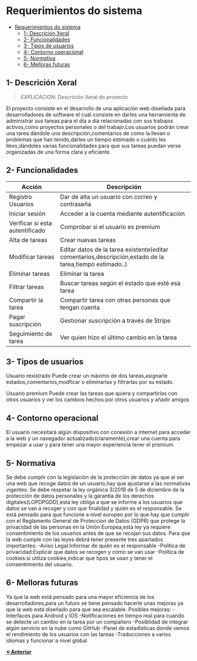 # Requerimientos do sistema

- [Requerimientos do sistema](#requerimientos-do-sistema)
  - [1- Descrición Xeral](#1--descrición-xeral)
  - [2- Funcionalidades](#2--funcionalidades)
  - [3- Tipos de usuarios](#3--tipos-de-usuarios)
  - [4- Contorno operacional](#4--contorno-operacional)
  - [5- Normativa](#5--normativa)
  - [6- Melloras futuras](#6--melloras-futuras)

## 1- Descrición Xeral

>*EXPLICACION*: Descrición Xeral do proxecto

El proyecto consiste en el desarrollo de una aplicación web diseñada para desarrolladores de software el cuál consiste en darles una herramienta de administrar sus tareas para el día a día relacionadas con sus trabajos activos,como proyectos personales o del trabajo.Los usuarios podrán crear una tarea dándole una descripción,comentarios de como la llevan o problemas que han tenido,darles un tiempo estimado o cuánto les llevo,dándoles varias funcionalidades para que sus tareas puedan verse organizadas de una forma clara y eficiente.

## 2- Funcionalidades

| Acción  | Descripción    |
|---------|----------------|
| Registro Usuarios | Dar de alta un usuario con correo y contraseña|
| Iniciar sesión | Acceder a la cuenta mediante autentificación |
| Verificar si esta autentificado | Comprobar si el usuario es premium|
| Alta de tareas | Crear nuevas tareas |
| Modificar tareas | Editar datos de la tarea existente(editar comentarios,descripción,estado de la tarea,tiempo estimado..) |
| Eliminar tareas | Eliminar la tarea |
| Filtrar tareas | Buscar tareas según el estado que esté esa tarea |
| Compartir la tarea | Compartir tarea con otras personas que tengan cuenta |
| Pagar suscripción | Gestionar suscripción a través de Stripe |
| Seguimiento de tarea | Ver quien hizo el último cambio en la tarea |


## 3- Tipos de usuarios

Usuario rexistrado
Puede crear un máximo de dos tareas,asignarle estados,comentarios,modficar o eliminarlas y filtrarlas por su estado.

Usuario premium
Puede crear las tareas que quiera y compartirlas con otros usuarios y ver los cambios hechos por otros usuarios y añadir amigos

## 4- Contorno operacional

El usuario necesitará algún dispositivo con conexión a internet para acceder a la web y un navegador actualizado(claramente),crear una cuenta para empezar a usar y para tener una mayor experiencia tener el premium.

## 5- Normativa

Se debe cumplir con la legislación de la protección de datos ya que al ser una web que recoge datos de un usuario,hay que ajustarse a las normativas vigentes.
Se debe respetar la ley orgánica 3/2018 de 5 de diciembre de la protección de datos personales y la garantía de los derechos digitales(LOPDPGDD),esta ley obliga a que se informe a los usuarios que datos se van a recoger y con que finalidad y quién es el responsable.
Se está pensado para que funcione a nivel europeo por lo que hay que cumplir con el Reglamento General de Proteccion de Datos (GDPR) que protege la privacidad de las personas en la Unión Europea,esta ley ya requiere consentimiento de los usuarios antes de que se recojan sus datos.
Para que la web cumple con las leyes debrá tener presente tres apartados importantes:
-Aviso Legal:Informar de quién es el responsable
-Politíca de privacidad:Explicar que datos se recogen y como se van usar
-Política de cookies:si utiliza cookies,indicar que tipos se usan y tener el consentimiento del usuario.

## 6- Melloras futuras

Ya que la web está pensado para una mayor eficiencia de los desarrolladores,para un futuro se tiene pensado hacerle unas mejoras ya que la web está diseñado para que sea escalable.
Posibles mejoras:
-Interfaces para Android y IOS
-Notificaciones en tiempo real para cuando se detecte un cambio en la tarea por un compañero
-Posiblidad de integrar algún servicio en la nube como GitHub
-Panel de estadísticas donde vemos el rendimiento de los usuarios con las tareas
-Traducciones a varios idiomas y funcionar a nivel global

[**<-Anterior**](../../README.md)
